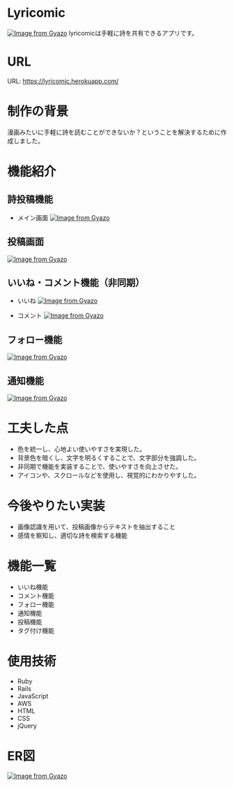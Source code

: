 # Lyricomic
[![Image from Gyazo](https://i.gyazo.com/904d9304345d02d702a864d7c13d98b6.png)](https://gyazo.com/904d9304345d02d702a864d7c13d98b6)
lyricomicは手軽に詩を共有できるアプリです。

# URL
URL: https://lyricomic.herokuapp.com/

# 制作の背景
漫画みたいに手軽に詩を読むことができないか？ということを解決するために作成しました。

# 機能紹介
## 詩投稿機能
- メイン画面
[![Image from Gyazo](https://i.gyazo.com/1748995994aa11a28a8f10ccc5b3298c.gif)](https://gyazo.com/1748995994aa11a28a8f10ccc5b3298c)

## 投稿画面
[![Image from Gyazo](https://i.gyazo.com/3e01249ce764a35d86463b40eb921981.gif)](https://gyazo.com/3e01249ce764a35d86463b40eb921981)

## いいね・コメント機能（非同期）
- いいね
[![Image from Gyazo](https://i.gyazo.com/381169ef41cd50599498063800db6554.gif)](https://gyazo.com/381169ef41cd50599498063800db6554)

- コメント
[![Image from Gyazo](https://i.gyazo.com/8b44659d6f45d4615b3d8698ff107bc6.gif)](https://gyazo.com/8b44659d6f45d4615b3d8698ff107bc6)

## フォロー機能
[![Image from Gyazo](https://i.gyazo.com/5e4f4ec2664cad9ec9b6e5c678c55d5e.gif)](https://gyazo.com/5e4f4ec2664cad9ec9b6e5c678c55d5e)

## 通知機能
[![Image from Gyazo](https://i.gyazo.com/93e3cba35113efef0320b0f1dabf44c5.gif)](https://gyazo.com/93e3cba35113efef0320b0f1dabf44c5)

# 工夫した点
- 色を統一し、心地よい使いやすさを実現した。
- 背景色を暗くし、文字を明るくすることで、文字部分を強調した。
- 非同期で機能を実装することで、使いやすさを向上させた。
- アイコンや、スクロールなどを使用し、視覚的にわかりやすした。

# 今後やりたい実装
- 画像認識を用いて、投稿画像からテキストを抽出すること
- 感情を察知し、適切な詩を検索する機能

# 機能一覧
- いいね機能
- コメント機能
- フォロー機能
- 通知機能
- 投稿機能
- タグ付け機能

# 使用技術
- Ruby
- Rails
- JavaScript
- AWS
- HTML
- CSS
- jQuery

# ER図
[![Image from Gyazo](https://i.gyazo.com/7c51a6cd5a8febd21141e3d4fc5c43b5.png)](https://gyazo.com/7c51a6cd5a8febd21141e3d4fc5c43b5)
